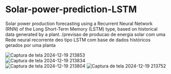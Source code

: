 # Solar-power-prediction-LSTM

Solar power production forecasting using a Recurrent Neural Network (RNN) of the Long Short-Term Memory (LSTM) type, based on historical data generated by a plant. /previsao de producao de energia solar com uma Rede neural recorrente deo tipo LSTM com base de dados históricos gerados por uma planta 









![Captura de tela 2024-12-19 213853](https://github.com/user-attachments/assets/8261211e-31b2-4a00-8722-4e9e26dfa025)
![Captura de tela 2024-12-19 213834](https://github.com/user-attachments/assets/9a4393e5-baa8-4c7f-a1c8-b8f0223f94c3)
![Captura de tela 2024-12-19 213804](https://github.com/user-attachments/assets/9f375ca0-5096-472b-9860-254ef6c585db)
![Captura de tela 2024-12-19 213752](https://github.com/user-attachments/assets/f5912021-6482-4ada-a948-e6cd0aa7035e)
